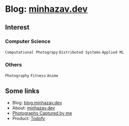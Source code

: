 # Blog: [minhazav.dev](http://minhazav.dev)

## Interest

### Computer Science
`Computational Photograpy` `Distributed Systems` `Applied ML`

### Others
`Photography` `Fitness` `Anime` 

## Some links
 - Blog: [blog.minhazav.dev](https://blog.minhazav.dev)
 - About: [minhazav.dev](https://blog.minhazav.dev/about)
 - [Photographs Captured by me](https://blog.minhazav.dev/photography/)
 - Product: [Todofy](https://todofy.org)

